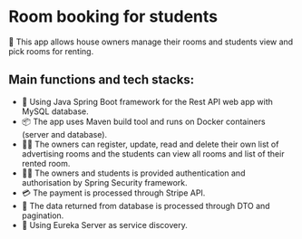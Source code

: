 
# Room booking for students

:house_with_garden: This app allows house owners manage their rooms and students view and pick rooms for renting.




## Main functions and tech stacks:

 - :link: Using Java Spring Boot framework for the Rest API web app with MySQL database.
 - :package: The app uses Maven build tool and runs on Docker containers (server and database).
 - :office_worker: The owners can register, update, read and delete their own list of advertising rooms and the students can view all rooms and list of their rented room.
 - :scientist: The owners and students is provided authentication and authorisation by Spring Security framework.
 - :credit_card: The payment is processed through Stripe API.
 - :hamburger: The data returned from database is processed through DTO and pagination.
 - :seedling: Using Eureka Server as service discovery. 

